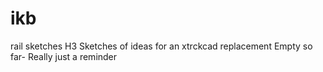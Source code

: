 # ikb
rail sketches
H3
Sketches of ideas for an xtrckcad replacement
Empty so far- Really just a reminder

